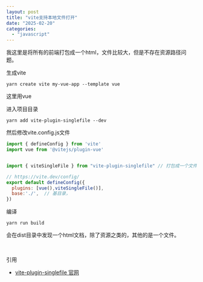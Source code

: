 ```yaml
---
layout: post
title: "vite支持本地文件打开"
date: "2025-02-20"
categories: 
  - "javascript"
---
```


我这里是将所有的前端打包成一个html，文件比较大，但是不存在资源路径问题。

生成vite

```
yarn create vite my-vue-app --template vue
```

这里用vue

进入项目目录

```
yarn add vite-plugin-singlefile --dev
```

然后修改vite.config.js文件

```js
import { defineConfig } from 'vite'
import vue from '@vitejs/plugin-vue'


import { viteSingleFile } from "vite-plugin-singlefile" // 打包成一个文件。

// https://vite.dev/config/
export default defineConfig({
  plugins: [vue(),viteSingleFile()],
  base:'./',  // 基目录，
})
```

编译

```
yarn run build
```

会在dist目录中发现一个html文档，除了资源之类的，其他的是一个文件。

 

引用

- [vite-plugin-singlefile 官网](https://www.npmjs.com/package/vite-plugin-singlefile)
